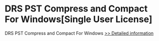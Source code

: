 # DRS PST Compress and Compact For Windows[Single User License]
DRS PST Compress and Compact For Windows
[>> Detailed information](https://secure.shareit.com/shareit/product.html?productid=301004398&affiliateid=200057808)